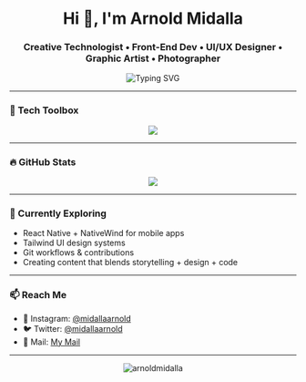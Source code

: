 <!-- GitHub Profile README -->

<h1 align="center">Hi 👋, I'm Arnold Midalla</h1>
<h3 align="center">Creative Technologist • Front-End Dev • UI/UX Designer • Graphic Artist • Photographer</h3>

<p align="center">
  <img src="https://readme-typing-svg.herokuapp.com?font=Fira+Code&duration=2500&pause=1000&color=00F2E0&center=true&width=435&lines=🎓+400L+Computer+Engineering+Student;💻+Building+interactive+UIs+with+React;📷+Creating+with+Pixels+%26+Code;🔧+Always+Learning%2C+Always+Iterating" alt="Typing SVG" />
</p>

---

### 🔧 Tech Toolbox
<p align="center">
  <a href="https://skillicons.dev">
    <img src="https://skillicons.dev/icons?i=git,js,nextjs,react,css,html,ts,supabase,mongodb,express,nodejs,npm,figma,ps,pr,ai,ae,au,py,vite,vscode" />
  </a>
</p>

---

### 🔥 GitHub Stats
<p align="center">
<!--   <img src="https://github-readme-streak-stats.herokuapp.com?user=arnoldmidalla&theme=tokyonight&hide_border=true&date_format=M%20j%5B%2C%20Y%5D"/> -->
  <!--<img src="https://github-readme-stats.vercel.app/api?username=arnoldmidalla&show_icons=true&theme=tokyonight&hide_border=true"/>-->
  <img src="https://github-readme-stats.vercel.app/api/top-langs/?username=arnoldmidalla&layout=compact&theme=tokyonight&hide_border=true"/>
</p>

---
<!--
### 🧩 Featured Projects
- 📊 [Halal Impact Result Page](https://github.com/ArnoldMidalla/Halal-results)
  A simple React + Supabase interface for school result management.
  
- 🧑‍💻 [Portfolio (Temporary)](https://github.com/ArnoldMidalla/My-Portfolio)
  A minimal and responsive portfolio showcasing my web & design skills.

---
-->
### 🎯 Currently Exploring
- React Native + NativeWind for mobile apps  
- Tailwind UI design systems  
- Git workflows & contributions  
- Creating content that blends storytelling + design + code  

---

### 📫 Reach Me
- 📸 Instagram: [@midallaarnold](https://instagram.com/midallaarnold)  
- 🐦 Twitter: [@midallaarnold](https://twitter.com/midallaarnold)
- 📨 Mail: [My Mail](mailto:midallaarnold@gmail.com)

---

<p align="center">
  <img src="https://komarev.com/ghpvc/?username=arnoldmidalla&label=Profile%20views&color=0e75b6&style=flat" alt="arnoldmidalla" />
</p>
